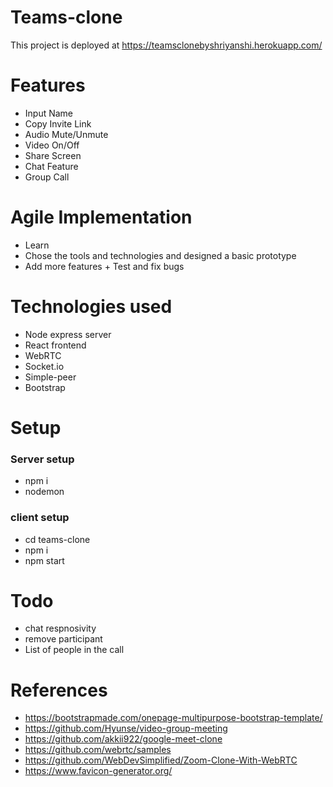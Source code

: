 # Teams-clone
This project is deployed at https://teamsclonebyshriyanshi.herokuapp.com/

# Features
* Input Name
* Copy Invite Link
* Audio Mute/Unmute
* Video On/Off
* Share Screen
* Chat Feature
* Group Call

# Agile Implementation
* Learn
* Chose the tools and technologies and designed a basic prototype
* Add more features + Test and fix bugs

# Technologies used
* Node express server
* React frontend
* WebRTC
* Socket.io
* Simple-peer
* Bootstrap

# Setup
### Server setup
* npm i
* nodemon

### client setup
* cd teams-clone
* npm i
* npm start

# Todo
* chat respnosivity
* remove participant
* List of people in the call

# References
* https://bootstrapmade.com/onepage-multipurpose-bootstrap-template/
* https://github.com/Hyunse/video-group-meeting
* https://github.com/akkii922/google-meet-clone
* https://github.com/webrtc/samples
* https://github.com/WebDevSimplified/Zoom-Clone-With-WebRTC
* https://www.favicon-generator.org/

